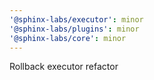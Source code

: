 ```yaml
---
'@sphinx-labs/executor': minor
'@sphinx-labs/plugins': minor
'@sphinx-labs/core': minor
---
```


Rollback executor refactor
